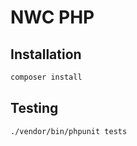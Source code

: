 # NWC PHP

## Installation

```bash
composer install
```

## Testing

```bash
./vendor/bin/phpunit tests
```
